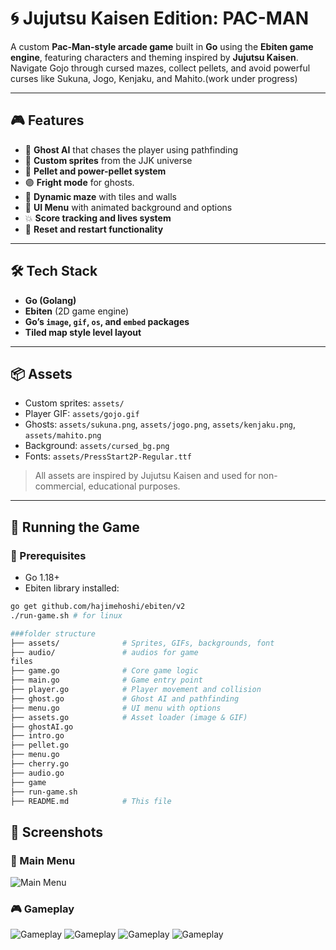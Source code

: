 
# 🌀 Jujutsu Kaisen Edition: PAC-MAN 

A custom **Pac-Man-style arcade game** built in **Go** using the **Ebiten game engine**, featuring characters and theming inspired by **Jujutsu Kaisen**. Navigate Gojo through cursed mazes, collect pellets, and avoid powerful curses like Sukuna, Jogo, Kenjaku, and Mahito.(work under progress)

---

## 🎮 Features

- 🧠 **Ghost AI** that chases the player using pathfinding
- 🌌 **Custom sprites** from the JJK universe
- 🍒 **Pellet and power-pellet system**
- 🟣 **Fright mode** for ghosts. 
- 🧱 **Dynamic maze** with tiles and walls
- 🎵 **UI Menu** with animated background and options
- 💥 **Score tracking and lives system**
- 🔁 **Reset and restart functionality**

---

## 🛠 Tech Stack

- **Go (Golang)**
- **Ebiten** (2D game engine)
- **Go’s `image`, `gif`, `os`, and `embed` packages**
- **Tiled map style level layout**

---

## 📦 Assets

- Custom sprites: `assets/`
- Player GIF: `assets/gojo.gif`
- Ghosts: `assets/sukuna.png`, `assets/jogo.png`, `assets/kenjaku.png`, `assets/mahito.png`
- Background: `assets/cursed_bg.png`
- Fonts: `assets/PressStart2P-Regular.ttf`

> All assets are inspired by Jujutsu Kaisen and used for non-commercial, educational purposes.

---

## 🚀 Running the Game

### 🔧 Prerequisites

- Go 1.18+
- Ebiten library installed:
```bash
go get github.com/hajimehoshi/ebiten/v2
./run-game.sh # for linux
```
```bash
###folder structure
├── assets/              # Sprites, GIFs, backgrounds, font
├── audio/               # audios for game
files
├── game.go              # Core game logic
├── main.go              # Game entry point
├── player.go            # Player movement and collision
├── ghost.go             # Ghost AI and pathfinding
├── menu.go              # UI menu with options
├── assets.go            # Asset loader (image & GIF)
├── ghostAI.go
├── intro.go
├── pellet.go
├── menu.go
├── cherry.go
├── audio.go
├── game
├── run-game.sh
├── README.md            # This file
```
## 📸 Screenshots

### 🏁 Main Menu  
![Main Menu](game/assets/refrence.png)

### 🎮 Gameplay  
![Gameplay](game/assets/2025-08-21T01:53:49+05:30.png)
![Gameplay](game/assets/2025-08-21T01:53:59+05:30.png)
![Gameplay](game/assets/2025-08-21T01:54:20+05:30.png)
![Gameplay](game/assets/2025-08-21T02:11:30+05:30.png)
